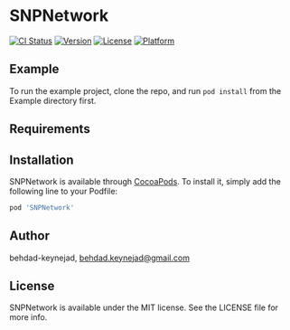 # SNPNetwork

[![CI Status](http://img.shields.io/travis/behdad-keynejad/SNPNetwork.svg?style=flat)](https://travis-ci.org/behdad-keynejad/SNPNetwork)
[![Version](https://img.shields.io/cocoapods/v/SNPNetwork.svg?style=flat)](http://cocoapods.org/pods/SNPNetwork)
[![License](https://img.shields.io/cocoapods/l/SNPNetwork.svg?style=flat)](http://cocoapods.org/pods/SNPNetwork)
[![Platform](https://img.shields.io/cocoapods/p/SNPNetwork.svg?style=flat)](http://cocoapods.org/pods/SNPNetwork)

## Example

To run the example project, clone the repo, and run `pod install` from the Example directory first.

## Requirements

## Installation

SNPNetwork is available through [CocoaPods](http://cocoapods.org). To install
it, simply add the following line to your Podfile:

```ruby
pod 'SNPNetwork'
```

## Author

behdad-keynejad, behdad.keynejad@gmail.com

## License

SNPNetwork is available under the MIT license. See the LICENSE file for more info.
